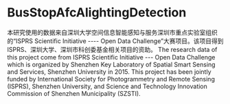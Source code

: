 # BusStopAfcAlightingDetection

本研究使用的数据来自深圳大学空间信息智能感知与服务深圳市重点实验室组织的“ISPRS Scientific Initiative ---- Open Data Challenge”大赛项目。该项目得到ISPRS、深圳大学、深圳市科创委基金相关项目的资助。
The research data of this project come from ISPRS Scientific Initiative --- Open Data Challenge which is organized by Shenzhen Key Laboratory of Spatial Smart Sensing and Services, Shenzhen University in 2015. This project has been jointly funded by International Society for Photogrammetry and Remote Sensing (ISPRS), Shenzhen University, and Science and Technology Innovation Commission of Shenzhen Municipality (SZSTI).
